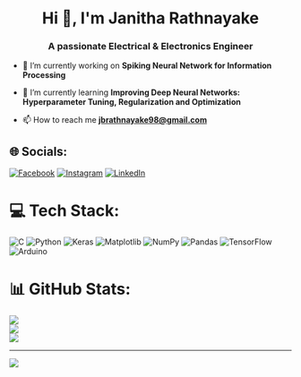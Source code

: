 <h1 align="center">Hi 👋, I'm Janitha Rathnayake</h1>
<h3 align="center">A passionate Electrical & Electronics Engineer</h3>


- 🔭 I’m currently working on **Spiking Neural Network for Information Processing**

- 🌱 I’m currently learning **Improving Deep Neural Networks: Hyperparameter Tuning, Regularization and Optimization**

- 📫 How to reach me **jbrathnayake98@gmail.com**


## 🌐 Socials:
[![Facebook](https://img.shields.io/badge/Facebook-%231877F2.svg?logo=Facebook&logoColor=white)](https://facebook.com/janithab1) [![Instagram](https://img.shields.io/badge/Instagram-%23E4405F.svg?logo=Instagram&logoColor=white)](https://instagram.com/janiyah_98) [![LinkedIn](https://img.shields.io/badge/LinkedIn-%230077B5.svg?logo=linkedin&logoColor=white)](https://linkedin.com/in/jb-rathnayake) 

# 💻 Tech Stack:
![C](https://img.shields.io/badge/c-%2300599C.svg?style=for-the-badge&logo=c&logoColor=white) ![Python](https://img.shields.io/badge/python-3670A0?style=for-the-badge&logo=python&logoColor=ffdd54) ![Keras](https://img.shields.io/badge/Keras-%23D00000.svg?style=for-the-badge&logo=Keras&logoColor=white) ![Matplotlib](https://img.shields.io/badge/Matplotlib-%23ffffff.svg?style=for-the-badge&logo=Matplotlib&logoColor=black) ![NumPy](https://img.shields.io/badge/numpy-%23013243.svg?style=for-the-badge&logo=numpy&logoColor=white) ![Pandas](https://img.shields.io/badge/pandas-%23150458.svg?style=for-the-badge&logo=pandas&logoColor=white) ![TensorFlow](https://img.shields.io/badge/TensorFlow-%23FF6F00.svg?style=for-the-badge&logo=TensorFlow&logoColor=white) ![Arduino](https://img.shields.io/badge/-Arduino-00979D?style=for-the-badge&logo=Arduino&logoColor=white)
# 📊 GitHub Stats:
![](https://github-readme-stats.vercel.app/api?username=JanithaB&theme=dark&hide_border=false&include_all_commits=false&count_private=false)<br/>
![](https://github-readme-streak-stats.herokuapp.com/?user=JanithaB&theme=dark&hide_border=false)<br/>
![](https://github-readme-stats.vercel.app/api/top-langs/?username=JanithaB&theme=dark&hide_border=false&include_all_commits=false&count_private=false&layout=compact)

---
[![](https://visitcount.itsvg.in/api?id=JanithaB&icon=0&color=0)](https://visitcount.itsvg.in)

<!-- Proudly created with GPRM ( https://gprm.itsvg.in ) -->
